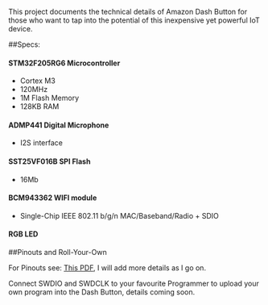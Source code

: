 This project documents the technical details of Amazon Dash Button for those who want to tap into the potential of this inexpensive yet powerful IoT device.

##Specs:

#### STM32F205RG6 Microcontroller

* Cortex M3
* 120MHz
* 1M Flash Memory
* 128KB RAM

#### ADMP441 Digital Microphone

* I2S interface

#### SST25VF016B SPI Flash

* 16Mb 

#### BCM943362 WIFI module

* Single-Chip IEEE 802.11 b/g/n MAC/Baseband/Radio + SDIO

#### RGB LED

##Pinouts and Roll-Your-Own

For Pinouts see: [This PDF](Pinouts_and_Components.pdf), I will add more details as I go on.

Connect SWDIO and SWDCLK to your favourite Programmer to upload your own program into the Dash Button, details coming soon.